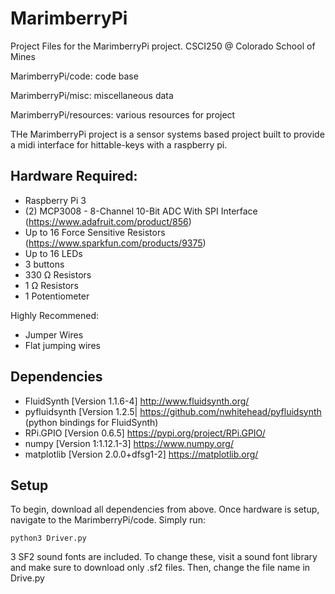 # MarimberryPi
Project Files for the MarimberryPi project. CSCI250 @ Colorado School of Mines

MarimberryPi/code: code base

MarimberryPi/misc: miscellaneous data

MarimberryPi/resources: various resources for project

THe MarimberryPi project is a sensor systems based project built to provide a midi interface for hittable-keys with a raspberry pi. 

## Hardware Required:
- Raspberry Pi 3
- (2) MCP3008 - 8-Channel 10-Bit ADC With SPI Interface (https://www.adafruit.com/product/856)
- Up to 16 Force Sensitive Resistors (https://www.sparkfun.com/products/9375)
- Up to 16 LEDs
- 3 buttons
- 330 Ω Resistors
- 1 Ω Resistors
- 1 Potentiometer

Highly Recommened:
- Jumper Wires
- Flat jumping wires

## Dependencies
- FluidSynth [Version 1.1.6-4] http://www.fluidsynth.org/ 
- pyfluidsynth [Version 1.2.5| https://github.com/nwhitehead/pyfluidsynth (python bindings for FluidSynth)
- RPi.GPIO [Version 0.6.5] https://pypi.org/project/RPi.GPIO/
- numpy [Version 1:1.12.1-3] https://www.numpy.org/
- matplotlib [Version 2.0.0+dfsg1-2] https://matplotlib.org/

## Setup
To begin, download all dependencies from above. Once hardware is setup, navigate to the MarimberryPi/code. Simply run:

`python3 Driver.py`

3 SF2 sound fonts are included. To change these, visit a sound font library and make sure to download only .sf2 files. Then, change the file name in Drive.py
